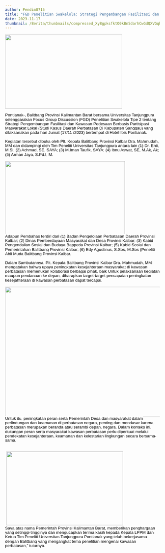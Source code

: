 ```yaml
---
author: Pendim0715
title: "FGD Penelitian Swakelola: Strategi Pengembangan Fasilitasi dan Kawasan Pedesaan Berbasis Partisipasi Masyarakat Lokal"
date: 2023-11-17
thumbnail: /Berita/thumbnails/compressed_Xy8gpksfktO0kBn5darhCwGdQXVGqhVGLjzENUIt.jpg
---
```

<p style="line-height: 1.1;"><span style="font-family: arial, helvetica, sans-serif; font-size: 10pt;"><img src="/images/HHFmCoOblDucMdGyRUz6.jpg" width="381" height="241" alt="" /></span></p>
<p class="MsoNormal"><span style="font-family: arial, helvetica, sans-serif; font-size: 10pt;"><span style="line-height: 107%; color: black; background: white;">Pontianak-, Balitbang Provinsi Kalimantan Barat bersama Universitas Tanjungpura selenggarakan Focus Group Discussion (FGD) Penelitian Swakelola Tipe 2 tentang Strategi Pengembangan Fasilitasi dan Kawasan Pedesaan Berbasis Partisipasi Masyarakat Lokal (Studi Kasus Daerah Perbatasan Di Kabupaten Sanggau) yang dilaksanakan pada hari Jumat (17/11 /2023) bertempat di Hotel Ibis Pontianak.</span><span style="line-height: 107%; color: black;"><br style="animation-name: none !important; transition-property: none !important; font-variant-ligatures: normal; font-variant-caps: normal; orphans: 2; widows: 2; -webkit-text-stroke-width: 0px; text-decoration-thickness: initial; text-decoration-style: initial; text-decoration-color: initial; word-spacing: 0px;" /><br style="animation-name: none !important; transition-property: none !important; font-variant-ligatures: normal; font-variant-caps: normal; orphans: 2; widows: 2; -webkit-text-stroke-width: 0px; text-decoration-thickness: initial; text-decoration-style: initial; text-decoration-color: initial; word-spacing: 0px;" /><span style="background: white;">Kegiatan tersebut dibuka oleh Plt. Kepala Balitbang Provinsi Kalbar Dra. Mahmudah, MM dan didampingi oleh Tim Peneliti Universitas Tanjungpura antara lain (1) Dr. Erdi, M.Si; (2) Achmad, SE, SAYA; (3) M.Iman Taufik, SAYA; (4) Ibnu Aswat, SE, M.Ak, Ak; (5) Arman Jaya, S.Pd.I, M.</span><br style="animation-name: none !important; transition-property: none !important; font-variant-ligatures: normal; font-variant-caps: normal; orphans: 2; widows: 2; -webkit-text-stroke-width: 0px; text-decoration-thickness: initial; text-decoration-style: initial; text-decoration-color: initial; word-spacing: 0px;" /></span></span></p>
<p class="MsoNormal"><span style="font-size: 10pt; line-height: 107%; font-family: arial, helvetica, sans-serif; color: black;"><img src="/images/EoBqv1rQLAWqMVX4Zvxh.jpg" width="390" height="238" alt="" /><br style="animation-name: none !important; transition-property: none !important; font-variant-ligatures: normal; font-variant-caps: normal; orphans: 2; widows: 2; -webkit-text-stroke-width: 0px; text-decoration-thickness: initial; text-decoration-style: initial; text-decoration-color: initial; word-spacing: 0px;" /><span style="background: white;">Adapun Pembahas terdiri dari (1) Badan Pengelolaan Perbatasan Daerah Provinsi Kalbar; (2) Dinas Pemberdayaan Masyarakat dan Desa Provinsi Kalbar; (3) Kabid Pengendalian Sosial dan Budaya Bappeda Provinsi Kalbar; (5) Kabid Sosial dan Pemerintahan Balitbang Provinsi Kalbar; (6) Edy Agustinus, S.Sos, M.Sos (Peneliti Ahli Muda Balitbang Provinsi Kalbar.</span><br style="animation-name: none !important; transition-property: none !important; font-variant-ligatures: normal; font-variant-caps: normal; orphans: 2; widows: 2; -webkit-text-stroke-width: 0px; text-decoration-thickness: initial; text-decoration-style: initial; text-decoration-color: initial; word-spacing: 0px;" /><br style="animation-name: none !important; transition-property: none !important; font-variant-ligatures: normal; font-variant-caps: normal; orphans: 2; widows: 2; -webkit-text-stroke-width: 0px; text-decoration-thickness: initial; text-decoration-style: initial; text-decoration-color: initial; word-spacing: 0px;" /><span style="background: white;">Dalam Sambutannya, Plt. Kepala Balitbang Provinsi Kalbar Dra. Mahmudah, MM mengatakan bahwa upaya peningkatan kesejahteraan masyarakat di kawasan perbatasan memerlukan kolaborasi berbagai pihak, baik Untuk pelaksanaan kegiatan maupun pendanaan ke depan, diharapkan target-target pencapaian peningkatan kesejahteraan di kawasan perbatasan dapat tercapai.</span><br style="animation-name: none !important; transition-property: none !important; font-variant-ligatures: normal; font-variant-caps: normal; orphans: 2; widows: 2; -webkit-text-stroke-width: 0px; text-decoration-thickness: initial; text-decoration-style: initial; text-decoration-color: initial; word-spacing: 0px;" /></span></p>
<p class="MsoNormal"><span style="font-size: 10pt; line-height: 107%; font-family: arial, helvetica, sans-serif; color: black;"><img src="/images/Ecxl0BcxPbkRpTwiKpEz.jpg" width="732" height="422" alt="" /><br style="animation-name: none !important; transition-property: none !important; font-variant-ligatures: normal; font-variant-caps: normal; orphans: 2; widows: 2; -webkit-text-stroke-width: 0px; text-decoration-thickness: initial; text-decoration-style: initial; text-decoration-color: initial; word-spacing: 0px;" /><span style="background: white;">Untuk itu, peningkatan peran serta Pemerintah Desa dan masyarakat dalam perlindungan dan keamanan di perbatasan negara, penting dan mendasar karena perbatasan merupakan beranda atau serambi depan. negara. Dalam konteks ini, dukungan peran serta masyarakat kawasan perbatasan perlu diperkuat melalui pendekatan kesejahteraan, keamanan dan kelestarian lingkungan secara bersama-sama.</span></span></p>
<p class="MsoNormal"><span style="font-size: 10pt; line-height: 107%; font-family: arial, helvetica, sans-serif; color: black;"><br style="animation-name: none !important; transition-property: none !important; font-variant-ligatures: normal; font-variant-caps: normal; orphans: 2; widows: 2; -webkit-text-stroke-width: 0px; text-decoration-thickness: initial; text-decoration-style: initial; text-decoration-color: initial; word-spacing: 0px;" />&nbsp;<img src="/images/Q2XWqhF5h0EtgTulPYQf.jpg" width="380" height="240" alt="" /><br style="animation-name: none !important; transition-property: none !important; font-variant-ligatures: normal; font-variant-caps: normal; orphans: 2; widows: 2; -webkit-text-stroke-width: 0px; text-decoration-thickness: initial; text-decoration-style: initial; text-decoration-color: initial; word-spacing: 0px;" /><span style="background: white;">Saya atas nama Pemerintah Provinsi Kalimantan Barat, memberikan penghargaan yang setinggi-tingginya dan mengucapkan terima kasih kepada Kepala LPPM dan Ketua Tim Peneliti Universitas Tanjungpura Pontianak yang telah bekerjasama dengan Balitbang yang mengangkat tema penelitian mengenai kawasan perbatasan,&rdquo; tuturnya.</span></span><o:p></o:p></p>